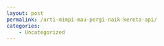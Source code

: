 ```yaml
---
layout: post
permalink: /arti-mimpi-mau-pergi-naik-kereta-api/
categories:
    - Uncategorized
---
```


